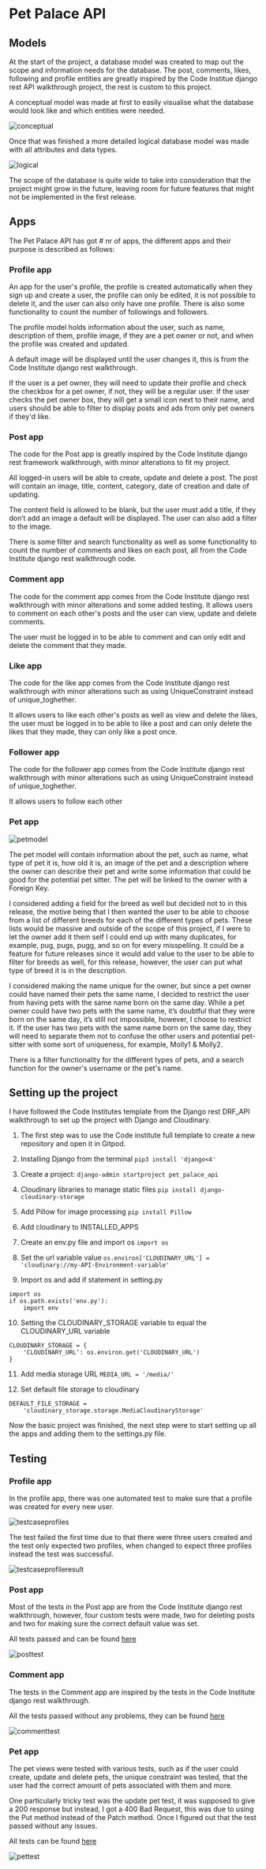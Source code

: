 # Pet Palace API

## Models

At the start of the project, a database model was created to map out the scope and information needs for the database.
The post, comments, likes, following and profile entities are greatly inspired by the Code Institue django rest API walkthrough project, the rest is custom to this project.

A conceptual model was made at first to easily visualise what the database would look like and which entities were needed.

![conceptual](/documentation/models/konceptuallmodel.png)

Once that was finished a more detailed logical database model was made with all attributes and data types.

![logical](/documentation/models/petpalacelogicalmodel.png)

The scope of the database is quite wide to take into consideration that the project might grow in the future, leaving room for future features that might not be implemented in the first release.

## Apps

The Pet Palace API has got # nr of apps, the different apps and their purpose is described as follows:

### Profile app

An app for the user's profile, the profile is created automatically when they sign up and create a user, the profile can only be edited, it is not possible to delete it, and the user can also only have one profile. There is also some functionality to count the number of followings and followers.

The profile model holds information about the user,
such as name, description of them, profile image, if they are a pet owner or not,
and when the profile was created and updated. 

A default image will be displayed until the user changes it, this is from the Code Institute django rest walkthrough.

If the user is a pet owner, they will need to update their profile and check the checkbox for a pet owner, if not, they will be a regular user.
If the user checks the pet owner box, they will get a small icon next to their name, and users should be able to filter to display posts and ads from only pet owners if they'd like.

### Post app

The code for the Post app is greatly inspired by the Code Institute django rest framework walkthrough, with minor alterations to fit my project.

All logged-in users will be able to create, update and delete a post.
The post will contain an image, title, content, category, date of creation and date of updating.

The content field is allowed to be blank, but the user must add a title, if they don’t add an image a default will be displayed.
The user can also add a filter to the image.

There is some filter and search functionality as well as some functionality to count the number of comments and likes on each post, all from the Code Institute django rest walkthrough code.

### Comment app

The code for the comment app comes from the Code Institute django rest walkthrough with minor alterations and some added testing.
It allows users to comment on each other's posts and the user can view, update and delete comments.

The user must be logged in to be able to comment and can only edit and delete the comment that they made.

### Like app

The code for the like app comes from the Code Institute django rest walkthrough with minor alterations such as using UniqueConstraint instead of unique_toghether.

It allows users to like each other's posts as well as view and delete the likes, the user must be logged in to be able to like a post and can only delete the likes that they made, they can only like a post once.

### Follower app

The code for the follower app comes from the Code Institute django rest walkthrough with minor alterations such as using UniqueConstraint instead of unique_toghether.

It allows users to follow each other

### Pet app

![petmodel](documentation/models/petmodel.png)

The pet model will contain information about the pet, such as name, what type of pet it is, how old it is, an image of the pet and a description where the owner can describe their pet and write some information that could be good for the potential pet sitter. The pet will be linked to the owner with a Foreign Key.

I considered adding a field for the breed as well but decided not to in this release, the motive being that I then wanted the user to be able to choose from a list of different breeds for each of the different types of pets. These lists would be massive and outside of the scope of this project, if I were to let the owner add it them self I could end up with many duplicates, for example, pug, pugs, pugg, and so on for every misspelling.
It could be a feature for future releases since it would add value to the user to be able to filter for breeds as well, for this release, however, the user can put what type of breed it is in the description.

I considered making the name unique for the owner, but since a pet owner could have named their pets the same name, I decided to restrict the user from having pets with the same name born on the same day.
While a pet owner could have two pets with the same name, it’s doubtful that they were born on the same day, it’s still not impossible, however, I choose to restrict it.
If the user has two pets with the same name born on the same day, they will need to separate them not to confuse the other users and potential pet-sitter with some sort of uniqueness, for example, Molly1 & Molly2.

There is a filter functionality for the different types of pets, and a search function for the owner's username or the pet's name.

## Setting up the project

I have followed the Code Institutes template from the Django rest DRF_API walkthrough to set up the project with Django and Cloudinary.

1. The first step was to use the Code institute full template to create a new repository and open it in Gitpod.

2. Installing Django from the terminal `pip3 install 'django<4'`

3. Create a project: `django-admin startproject pet_palace_api`

4. Cloudinary libraries to manage static files `pip install django-cloudinary-storage`

5. Add Pillow for image processing `pip install Pillow`

6. Add cloudinary to INSTALLED_APPS

7. Create an env.py file and import os `import os`

8. Set the url variable value `os.environ['CLOUDINARY_URL'] = 'cloudinary://my-API-Environment-variable'`

9. Import os and add if statement in setting.py
```
import os
if os.path.exists('env.py'):
    import env

```

10. Setting the CLOUDINARY_STORAGE variable to equal the CLOUDINARY_URL variable 
```
CLOUDINARY_STORAGE = {
    'CLOUDINARY_URL': os.environ.get('CLOUDINARY_URL')
}
```

11. Add media storage URL `MEDIA_URL = '/media/'`

12. Set default file storage to cloudinary 
```
DEFAULT_FILE_STORAGE = 
    'cloudinary_storage.storage.MediaCloudinaryStorage'
```

Now the basic project was finished, the next step were to start setting up all the apps and adding them to the settings.py file.

## Testing

### Profile app

In the profile app, there was one automated test to make sure that a profile was created for every new user.

![testcaseprofiles](/documentation/testing/profilecreatetest.png)

The test failed the first time due to that there were three users created and the test only expected two profiles,
when changed to expect three profiles instead the test was successful.

![testcaseprofileresult](/documentation/testing/testprofileresult.png)

### Post app

Most of the tests in the Post app are from the Code Institute django rest walkthrough, however, four custom tests were made, two for deleting posts and two for making sure the correct default value was set.

All tests passed and can be found [here](../pet-palace-api/posts/tests.py)

![posttest](/documentation/testing/customtestpost.png)

### Comment app

The tests in the Comment app are inspired by the tests in the Code Institute django rest walkthrough.

All the tests passed without any problems, they can be found
[here](../pet-palace-api/comments/tests.py)

![commenttest](/documentation/testing/commenttest.png)

### Pet app

The pet views were tested with various tests, such as if the user could create, update and delete pets, the unique constraint was tested, that the user had the correct amount of pets associated with them and more.

One particularly tricky test was the update pet test, it was supposed to give a 200 response but instead, I got a 400 Bad Request, this was due to using the Put method instead of the Patch method. Once I figured out that the test passed without any issues.

All tests can be found [here](/pets/tests.py)

![pettest](documentation/testing/testpetsview.png)
